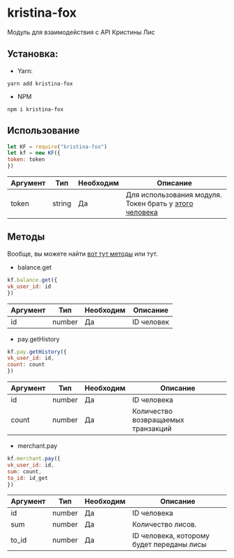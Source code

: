 # kristina-fox
Модуль для взаимодействия с API Кристины Лис
## Установка:
* Yarn:

`
yarn add kristina-fox
`

* NPM

`
npm i kristina-fox
`

## Использование
```js
let KF = require("kristina-fox")
let kf = new KF({
token: token
})
```
|Аргумент|Тип|Необходим|Описание|
|-|-|-|-|
|token|string|Да|Для использования модуля. Токен брать у [этого человека](https://vk.com/unfox_vk)|
## Методы
Вообще, вы можете найти [вот тут методы](http://mikasa.unf0x.ru/kris/public/) или тут.
* balance.get
```js
kf.balance.get({
vk_user_id: id
})
```
|Аргумент|Тип|Необходим|Описание|
|-|-|-|-|
|id|number|Да|ID человек|
* pay.getHistory
```js
kf.pay.getHistory({
vk_user_id: id,
count: count
})
```
|Аргумент|Тип|Необходим|Описание|
|-|-|-|-|
|id|number|Да|ID человека|
|count|number|Да|Количество возвращаемых транзакций|
* merchant.pay
```js
kf.merchant.pay({
vk_user_id: id,
sum: count,
to_id: id_get
})
```
|Аргумент|Тип|Необходим|Описание|
|-|-|-|-|
|id|number|Да|ID человека|
|sum|number|Да|Количество лисов.|
|to_id|number|Да|ID человека, которому будет переданы лисы|